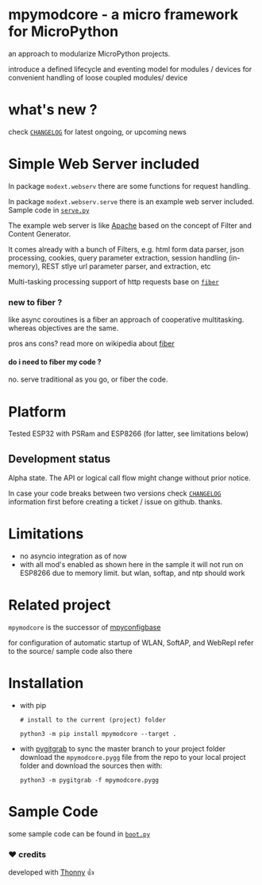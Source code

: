 
# mpymodcore - a micro framework for MicroPython

an approach to modularize MicroPython projects.

introduce a defined lifecycle and eventing model
for modules / devices for convenient handling
of loose coupled modules/ device

# what's new ?

check
[`CHANGELOG`](https://github.com/kr-g/mpymodcore/blob/master/CHANGELOG.MD)
for latest ongoing, or upcoming news


# Simple Web Server included

In package `modext.webserv` there are some functions for request handling.

In package `modext.webserv.serve` there is an example web server included.
Sample code in
[`serve.py`](https://github.com/kr-g/mpymodcore/blob/master/modext/webserv/serve.py)

The example web server is like 
[Apache](https://en.wikipedia.org/wiki/Apache_HTTP_Server)
based on the concept of Filter and Content Generator. 

It comes already with a bunch of Filters, e.g. html form data parser, 
json processing, cookies, query parameter extraction, 
session handling (in-memory), 
REST stlye url parameter parser, and extraction, etc

Multi-tasking processing support of http requests base on
[`fiber`](https://github.com/kr-g/mpymodcore/blob/master/modcore/fiber.py)


### new to fiber ?

like async coroutines is a fiber an approach of cooperative multitasking.
whereas objectives are the same.

pros ans cons? 
read more on wikipedia about
[fiber](https://en.wikipedia.org/wiki/Fiber_(computer_science))


#### do i need to fiber my code ?

no. serve traditional as you go, or fiber the code.


# Platform

Tested ESP32 with PSRam and ESP8266 (for latter, see limitations below)

## Development status

Alpha state.
The API or logical call flow might change without prior notice.

In case your code breaks between two versions check
[`CHANGELOG`](https://github.com/kr-g/mpymodcore/blob/master/CHANGELOG.MD)
information first before creating a ticket / issue on github. thanks.


# Limitations

- no asyncio integration as of now 
- with all mod's enabled as shown here in the sample
 it will not run on ESP8266 due to memory limit.
 but wlan, softap, and ntp should work 


# Related project

`mpymodcore` is the successor of [mpyconfigbase](https://github.com/kr-g/mpyconfigbase)

for configuration of automatic startup of WLAN, SoftAP, and WebRepl refer to the 
source/ sample code also there


# Installation

- with pip

    `# install to the current (project) folder`
    
    `python3 -m pip install mpymodcore --target .` 
    
 
- with [pygitgrab](https://github.com/kr-g/pygitgrab)
 to sync the master branch to your project folder 
 download the `mpymodcore.pygg` file from the repo to your local project folder
 and download the sources then with:

    `python3 -m pygitgrab -f mpymodcore.pygg`
 

# Sample Code

some sample code can be found in [`boot.py`](https://github.com/kr-g/mpymodcore/blob/master/boot.py)


### :heart: credits

developed with [Thonny](https://github.com/thonny/thonny) :+1:
    
